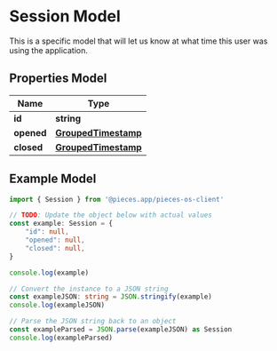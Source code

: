 
# Session Model

This is a specific model that will let us know at what time this user was using the application.

## Properties Model

Name | Type
------------ | -------------
**id** | **string**
**opened** | [**GroupedTimestamp**](GroupedTimestamp)
**closed** | [**GroupedTimestamp**](GroupedTimestamp)

## Example Model

```typescript
import { Session } from '@pieces.app/pieces-os-client'

// TODO: Update the object below with actual values
const example: Session = {
    "id": null,
    "opened": null,
    "closed": null,
}

console.log(example)

// Convert the instance to a JSON string
const exampleJSON: string = JSON.stringify(example)
console.log(exampleJSON)

// Parse the JSON string back to an object
const exampleParsed = JSON.parse(exampleJSON) as Session
console.log(exampleParsed)
```


